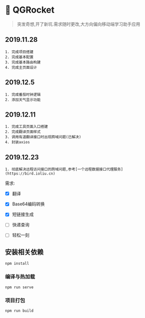 # :rocket: QGRocket

> 突发奇想,开了新坑.需求随时更改,大方向偏向移动端学习助手应用

## 2019.11.28

    1. 完成项目搭建
    2. 完成基本配置
    3. 完成基本路由构建
    4. 完成主页面设计

## 2019.12.5

    1. 完成番茄时钟逻辑
    2. 添加天气显示功能

## 2019.12.11

    1. 完成工具页面入口搭建
    2. 完成翻译页面样式
    3. 调用有道翻译接口时出现跨域问题(已解决)
    4. 封装axios

## 2019.12.23

    1. 彻底解决远程访问接口的跨域问题,参考[一个远程数据接口代理服务](https://bird.ioliu.cn)

需求:

- [x] 翻译

- [x] Base64编码转换

- [x] 短链接生成

- [ ] 快递查询

- [ ] 轻松一刻

## 安装相关依赖

```
npm install
```

### 编译与热加载

```
npm run serve
```

### 项目打包

```
npm run build
```
